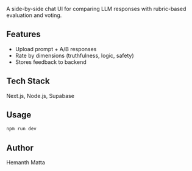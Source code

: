 A side-by-side chat UI for comparing LLM responses with rubric-based evaluation and voting.

## Features
- Upload prompt + A/B responses
- Rate by dimensions (truthfulness, logic, safety)
- Stores feedback to backend

## Tech Stack
Next.js, Node.js, Supabase

## Usage
```bash
npm run dev
```

## Author
Hemanth Matta
